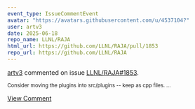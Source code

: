 ```yaml
---
event_type: IssueCommentEvent
avatar: "https://avatars.githubusercontent.com/u/4537104?"
user: artv3
date: 2025-06-18
repo_name: LLNL/RAJA
html_url: https://github.com/LLNL/RAJA/pull/1853
repo_url: https://github.com/LLNL/RAJA
---
```


<a href='https://github.com/artv3' target='_blank'>artv3</a> commented on issue <a href='https://github.com/LLNL/RAJA/pull/1853' target='_blank'>LLNL/RAJA#1853</a>.

<small>Consider moving the plugins into src/plugins -- keep as cpp files. ...</small>

<a href='https://github.com/LLNL/RAJA/pull/1853' target='_blank'>View Comment</a>
